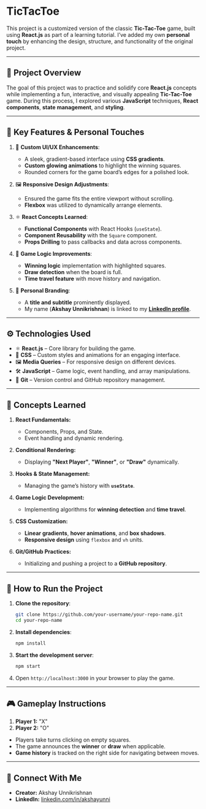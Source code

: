 # TicTacToe

This project is a customized version of the classic **Tic-Tac-Toe** game, built using **React.js** as part of a learning tutorial. I’ve added my own **personal touch** by enhancing the design, structure, and functionality of the original project.

---

## 🚀 Project Overview

The goal of this project was to practice and solidify core **React.js** concepts while implementing a fun, interactive, and visually appealing **Tic-Tac-Toe** game. During this process, I explored various **JavaScript** techniques, **React components**, **state management**, and **styling**.

---

## 🧠 Key Features & Personal Touches

1. 🎨 **Custom UI/UX Enhancements**:  
   - A sleek, gradient-based interface using **CSS gradients**.  
   - **Custom glowing animations** to highlight the winning squares.  
   - Rounded corners for the game board’s edges for a polished look.

2. 🖼️ **Responsive Design Adjustments**:  
   - Ensured the game fits the entire viewport without scrolling.  
   - **Flexbox** was utilized to dynamically arrange elements.  

3. ⚛️ **React Concepts Learned**:  
   - **Functional Components** with React Hooks (`useState`).  
   - **Component Reusability** with the `Square` component.  
   - **Props Drilling** to pass callbacks and data across components.  

4. 💾 **Game Logic Improvements**:  
   - **Winning logic** implementation with highlighted squares.  
   - **Draw detection** when the board is full.  
   - **Time travel feature** with move history and navigation.  

5. 🔗 **Personal Branding**:  
   - A **title and subtitle** prominently displayed.  
   - My name (**Akshay Unnikrishnan**) is linked to my **[LinkedIn profile](https://www.linkedin.com/in/akshayunni/)**.  

---

## ⚙️ Technologies Used

- ⚛️ **React.js** – Core library for building the game.  
- 💅 **CSS** – Custom styles and animations for an engaging interface.  
- 🖼️ **Media Queries** – For responsive design on different devices.  
- 🛠️ **JavaScript** – Game logic, event handling, and array manipulations.  
- 🔗 **Git** – Version control and GitHub repository management.  

---

## 🧠 Concepts Learned

1. **React Fundamentals:**  
   - Components, Props, and State.  
   - Event handling and dynamic rendering.  

2. **Conditional Rendering:**  
   - Displaying **"Next Player"**, **"Winner"**, or **"Draw"** dynamically.  

3. **Hooks & State Management:**  
   - Managing the game’s history with **`useState`**.  

4. **Game Logic Development:**  
   - Implementing algorithms for **winning detection** and **time travel**.  

5. **CSS Customization:**  
   - **Linear gradients**, **hover animations**, and **box shadows**.  
   - **Responsive design** using `flexbox` and `vh` units.  

6. **Git/GitHub Practices:**  
   - Initializing and pushing a project to a **GitHub repository**.  

---

## 🚀 How to Run the Project

1. **Clone the repository**:

    ```bash
    git clone https://github.com/your-username/your-repo-name.git
    cd your-repo-name
    ```

2. **Install dependencies**:

    ```bash
    npm install
    ```

3. **Start the development server**:

    ```bash
    npm start
    ```

4. Open `http://localhost:3000` in your browser to play the game.  

---

## 🎮 Gameplay Instructions

1. **Player 1:** "X"
2. **Player 2:** "O"  

- Players take turns clicking on empty squares.  
- The game announces the **winner** or **draw** when applicable.  
- **Game history** is tracked on the right side for navigating between moves.  

---

## 🔗 Connect With Me

- **Creator:** Akshay Unnikrishnan  
- **LinkedIn:** [linkedin.com/in/akshayunni](https://www.linkedin.com/in/akshayunni/)  

